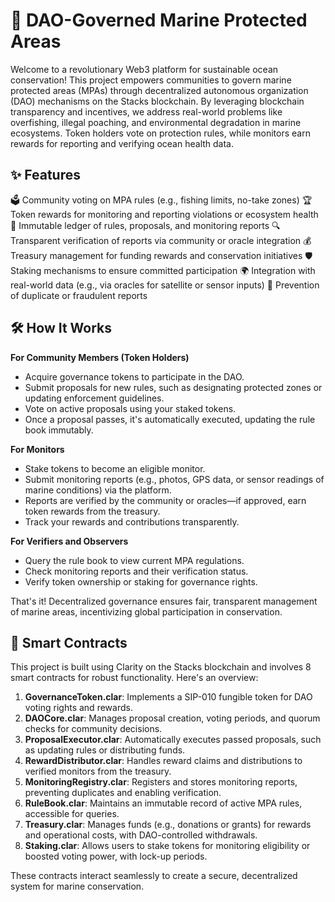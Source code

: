 # 🌊 DAO-Governed Marine Protected Areas

Welcome to a revolutionary Web3 platform for sustainable ocean conservation! This project empowers communities to govern marine protected areas (MPAs) through decentralized autonomous organization (DAO) mechanisms on the Stacks blockchain. By leveraging blockchain transparency and incentives, we address real-world problems like overfishing, illegal poaching, and environmental degradation in marine ecosystems. Token holders vote on protection rules, while monitors earn rewards for reporting and verifying ocean health data.

## ✨ Features

🗳️ Community voting on MPA rules (e.g., fishing limits, no-take zones)
🏆 Token rewards for monitoring and reporting violations or ecosystem health
📜 Immutable ledger of rules, proposals, and monitoring reports
🔍 Transparent verification of reports via community or oracle integration
💰 Treasury management for funding rewards and conservation initiatives
🛡️ Staking mechanisms to ensure committed participation
🌍 Integration with real-world data (e.g., via oracles for satellite or sensor inputs)
🚫 Prevention of duplicate or fraudulent reports

## 🛠 How It Works

**For Community Members (Token Holders)**

- Acquire governance tokens to participate in the DAO.
- Submit proposals for new rules, such as designating protected zones or updating enforcement guidelines.
- Vote on active proposals using your staked tokens.
- Once a proposal passes, it's automatically executed, updating the rule book immutably.

**For Monitors**

- Stake tokens to become an eligible monitor.
- Submit monitoring reports (e.g., photos, GPS data, or sensor readings of marine conditions) via the platform.
- Reports are verified by the community or oracles—if approved, earn token rewards from the treasury.
- Track your rewards and contributions transparently.

**For Verifiers and Observers**

- Query the rule book to view current MPA regulations.
- Check monitoring reports and their verification status.
- Verify token ownership or staking for governance rights.

That's it! Decentralized governance ensures fair, transparent management of marine areas, incentivizing global participation in conservation.

## 📂 Smart Contracts

This project is built using Clarity on the Stacks blockchain and involves 8 smart contracts for robust functionality. Here's an overview:

1. **GovernanceToken.clar**: Implements a SIP-010 fungible token for DAO voting rights and rewards.
2. **DAOCore.clar**: Manages proposal creation, voting periods, and quorum checks for community decisions.
3. **ProposalExecutor.clar**: Automatically executes passed proposals, such as updating rules or distributing funds.
4. **RewardDistributor.clar**: Handles reward claims and distributions to verified monitors from the treasury.
5. **MonitoringRegistry.clar**: Registers and stores monitoring reports, preventing duplicates and enabling verification.
6. **RuleBook.clar**: Maintains an immutable record of active MPA rules, accessible for queries.
7. **Treasury.clar**: Manages funds (e.g., donations or grants) for rewards and operational costs, with DAO-controlled withdrawals.
8. **Staking.clar**: Allows users to stake tokens for monitoring eligibility or boosted voting power, with lock-up periods.

These contracts interact seamlessly to create a secure, decentralized system for marine conservation.
